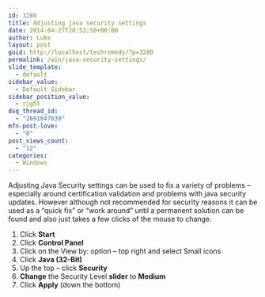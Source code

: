 ```yaml
---
id: 3280
title: Adjusting java security settings
date: 2014-04-27T20:52:50+00:00
author: Luke
layout: post
guid: http://localhost/techremedy/?p=3280
permalink: /win/java-security-settings/
slide_template:
  - default
sidebar_value:
  - Default Sidebar
sidebar_position_value:
  - right
dsq_thread_id:
  - "2691047639"
mfn-post-love:
  - "0"
post_views_count:
  - "12"
categories:
  - Windows
---
```

Adjusting Java Security settings can be used to fix a variety of problems – especially around certification validation and problems with java security updates. However although not recommended for security reasons it can be used as a “quick fix” or “work around” until a permanent solution can be found and also just takes a few clicks of the mouse to change.

  1. Click **Start**
  2. Click **Control Panel**
  3. Click on the View by: option – top right and select Small icons
  4. Click **Java (32-Bit)**
  5. Up the top – click **Security**
  6. **Change** the Security Level **slider** to **Medium**
  7. Click **Apply** (down the bottom)